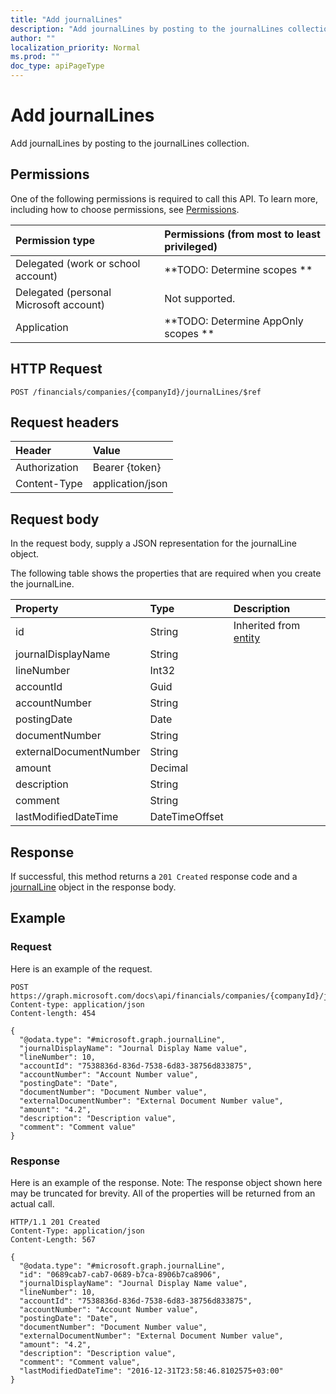 ```yaml
---
title: "Add journalLines"
description: "Add journalLines by posting to the journalLines collection."
author: ""
localization_priority: Normal
ms.prod: ""
doc_type: apiPageType
---
```


# Add journalLines

Add journalLines by posting to the journalLines collection.

## Permissions
One of the following permissions is required to call this API. To learn more, including how to choose permissions, see [Permissions](/concepts/permissions-reference.md).

|Permission type|Permissions (from most to least privileged)|
|:---|:---|
|Delegated (work or school account)|**TODO: Determine scopes **|
|Delegated (personal Microsoft account)|Not supported.|
|Application|**TODO: Determine AppOnly scopes **|

## HTTP Request
<!-- {
  "blockType": "ignored"
}
-->
``` http
POST /financials/companies/{companyId}/journalLines/$ref
```

## Request headers
|Header|Value|
|:---|:---|
|Authorization|Bearer {token}|
|Content-Type|application/json|

## Request body
In the request body, supply a JSON representation for the journalLine object.

The following table shows the properties that are required when you create the journalLine.

|Property|Type|Description|
|:---|:---|:---|
|id|String| Inherited from [entity](../resources/entity.md)|
|journalDisplayName|String||
|lineNumber|Int32||
|accountId|Guid||
|accountNumber|String||
|postingDate|Date||
|documentNumber|String||
|externalDocumentNumber|String||
|amount|Decimal||
|description|String||
|comment|String||
|lastModifiedDateTime|DateTimeOffset||



## Response
If successful, this method returns a `201 Created` response code and a [journalLine](../resources/journalline.md) object in the response body.

## Example

### Request
Here is an example of the request.
<!-- {
  "blockType": "request",
  "name": "create_journalline_from_"
}
-->
``` http
POST https://graph.microsoft.com/docs\api/financials/companies/{companyId}/journalLines
Content-type: application/json
Content-length: 454

{
  "@odata.type": "#microsoft.graph.journalLine",
  "journalDisplayName": "Journal Display Name value",
  "lineNumber": 10,
  "accountId": "7538836d-836d-7538-6d83-38756d833875",
  "accountNumber": "Account Number value",
  "postingDate": "Date",
  "documentNumber": "Document Number value",
  "externalDocumentNumber": "External Document Number value",
  "amount": "4.2",
  "description": "Description value",
  "comment": "Comment value"
}
```

### Response
Here is an example of the response. Note: The response object shown here may be truncated for brevity. All of the properties will be returned from an actual call.
<!-- {
  "blockType": "response",
  "truncated": true,
  "@odata.type": "microsoft.graph.journalline"
}
-->
``` http
HTTP/1.1 201 Created
Content-Type: application/json
Content-Length: 567

{
  "@odata.type": "#microsoft.graph.journalLine",
  "id": "0689cab7-cab7-0689-b7ca-8906b7ca8906",
  "journalDisplayName": "Journal Display Name value",
  "lineNumber": 10,
  "accountId": "7538836d-836d-7538-6d83-38756d833875",
  "accountNumber": "Account Number value",
  "postingDate": "Date",
  "documentNumber": "Document Number value",
  "externalDocumentNumber": "External Document Number value",
  "amount": "4.2",
  "description": "Description value",
  "comment": "Comment value",
  "lastModifiedDateTime": "2016-12-31T23:58:46.8102575+03:00"
}
```

